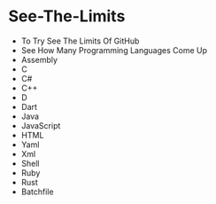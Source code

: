 # See-The-Limits
- To Try See The Limits Of GitHub
- See How Many Programming Languages Come Up
- Assembly
- C
- C#
- C++
- D
- Dart
- Java
- JavaScript
- HTML
- Yaml
- Xml
- Shell
- Ruby
- Rust
- Batchfile
